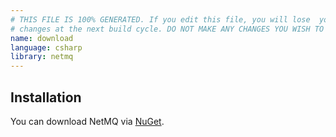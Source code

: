 ```yaml
---
# THIS FILE IS 100% GENERATED. If you edit this file, you will lose  your
# changes at the next build cycle. DO NOT MAKE ANY CHANGES YOU WISH TO KEEP.
name: download
language: csharp
library: netmq
---
```


## Installation

You can download NetMQ via [NuGet](https://nuget.org/packages/NetMQ/).

